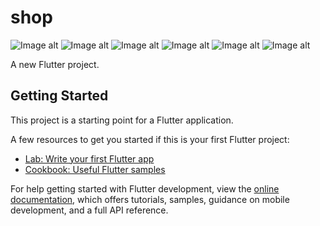# shop
![Image alt](https://github.com/usssuratonkachi/SHOP/blob/main/screenshots/1.jpg)  ![Image alt](https://github.com/usssuratonkachi/SHOP/blob/main/screenshots/3.jpg)  ![Image alt](https://github.com/usssuratonkachi/SHOP/blob/main/screenshots/4.jpg)  ![Image alt](https://github.com/usssuratonkachi/SHOP/blob/main/screenshots/5.jpg)  ![Image alt](https://github.com/usssuratonkachi/SHOP/blob/main/screenshots/6.jpg)  ![Image alt](https://github.com/usssuratonkachi/SHOP/blob/main/screenshots/7.jpg)



A new Flutter project.

## Getting Started

This project is a starting point for a Flutter application.

A few resources to get you started if this is your first Flutter project:

- [Lab: Write your first Flutter app](https://docs.flutter.dev/get-started/codelab)
- [Cookbook: Useful Flutter samples](https://docs.flutter.dev/cookbook)

For help getting started with Flutter development, view the
[online documentation](https://docs.flutter.dev/), which offers tutorials,
samples, guidance on mobile development, and a full API reference.
